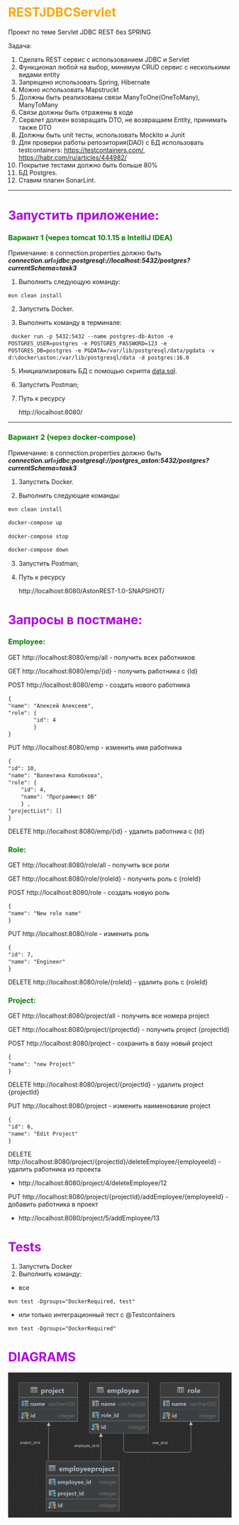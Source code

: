 # <font color="orange">RESTJDBCServlet</font>
Проект по теме Servlet JDBC REST без SPRING

Задача:
1) Сделать REST сервис с использованием JDBC и Servlet
2) Функционал любой на выбор, минимум CRUD сервис с несколькими видами entity
3) Запрещено использовать Spring, Hibernate
4) Можно использовать Mapstruckt
5) Должны быть реализованы связи ManyToOne(OneToMany), ManyToMany
6) Связи должны быть отражены в коде
7) Сервлет должен возвращать DTO, не возвращаем Entity, принимать также DTO
8) Должны быть unit тесты, использовать Mockito и Junit
9) Для проверки работы репозитория(DAO) с БД использовать
    testcontainers: https://testcontainers.com/, https://habr.com/ru/articles/444982/
10) Покрытие тестами должно быть больше 80%
11) БД Postgres.  
12) Ставим плагин SonarLint.
***
# <font color="blue-green"> Запустить приложение:</font>
### <font color="green"> Вариант 1 (через tomcat 10.1.15 в IntelliJ IDEA) </font>
Примечание: в connection.properties должно быть
___connection.url=jdbc:postgresql://localhost:5432/postgres?currentSchema=task3___
1. Выполнить следующую команду:
``` 
mvn clean install
```

2. Запустить Docker.

3. Выполнить команду в терминале:

```shell
 docker run -p 5432:5432 --name postgres-db-Aston -e POSTGRES_USER=postgres -e POSTGRES_PASSWORD=123 -e POSTGRES_DB=postgres -e PGDATA=/var/lib/postgresql/data/pgdata -v d:\docker\aston:/var/lib/postgresql/data -d postgres:16.0
```
   
5. Инициализировать БД с помощью скрипта [data.sql](src/main/resources/sql/data.sql).

6. Запустить Postman;
7. Путь к ресурсу

    http://localhost:8080/

***
### <font color="green"> Вариант 2 (через docker-compose)</font>
Примечание: в connection.properties должно быть
___connection.url=jdbc:postgresql://postgres_aston:5432/postgres?currentSchema=task3___

1. Запустить Docker.

2. Выполнить следующие команды:
```
mvn clean install
```
```bash 
docker-compose up
```
```bash
docker-compose stop
```
```bash
docker-compose down
```

3. Запустить Postman;

4. Путь к ресурсу

    http://localhost:8080/AstonREST-1.0-SNAPSHOT/

# <font color="blue-green">Запросы в постмане:</font>
### <font color="green">Employee:</font>

GET http://localhost:8080/emp/all - получить всех работников

GET http://localhost:8080/emp/{id} - получить работника с {Id}

POST http://localhost:8080/emp - создать нового работника

    {
    "name": "Алексей Алексеев",
    "role": {
            "id": 4
            }     
    }

PUT http://localhost:8080/emp - изменить имя работника

    {
    "id": 10,
    "name": "Валентина Колобкова",
    "role": {
        "id": 4,
        "name": "Программист DB"
        } ,
    "projectList": []
    }

DELETE http://localhost:8080/emp/{id} - удалить работника с {Id}



### <font color="green">Role:</font>

GET http://localhost:8080/role/all - получить все роли

GET http://localhost:8080/role/{roleId} - получить роль с {roleId}

POST http://localhost:8080/role - создать новую роль

    {
    "name": "New role name"
    }

PUT http://localhost:8080/role - изменить роль

    {
    "id": 7,
    "name": "Engineer"
    }

DELETE http://localhost:8080/role/{roleId} - удалить роль с {roleId}



### <font color="green">Project:</font>

GET http://localhost:8080/project/all - получить все номера project

GET http://localhost:8080/project/{projectId} - получить project {projectId}

POST http://localhost:8080/project - сохранить в базу новый project
   
    {
    "name": "new Project"
    }

DELETE http://localhost:8080/project/{projectId} - удалить project {projectId}

PUT http://localhost:8080/project - изменить наименование project

    {
    "id": 6,
    "name": "Edit Project"
    }

DELETE http://localhost:8080/project/{projectId}/deleteEmployee/{employeeId} - удалить работника из проекта
* http://localhost:8080/project/4/deleteEmployee/12

PUT http://localhost:8080/project/{projectId}/addEmployee/{employeeId} - добавить работника в проект
* http://localhost:8080/project/5/addEmployee/13

# <font color="blue-green">Tests</font>
1. Запустить Docker
2. Выполнить команду:

* все
```shell
mvn test -Dgroups="DockerRequired, test"
```
    
* или только интеграционный тест с @Testcontainers
```shell
mvn test -Dgroups="DockerRequired"
``` 

# <font color="blue-green">DIAGRAMS</font>
![Diagramma](img.png)


